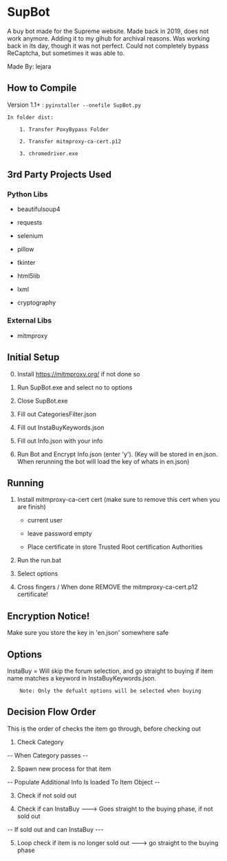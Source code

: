 # SupBot


A buy bot made for the Supreme website. Made back in 2019, does not work anymore. Adding it to my gihub for archival reasons.
Was working back in its day, though it was not perfect. Could not completely bypass ReCaptcha, but sometimes it was able to.

Made By: lejara

## How to Compile

Version 1.1+ : 
```pyinstaller --onefile SupBot.py```

	In folder dist:

		1. Transfer PoxyBypass Folder

		2. Transfer mitmproxy-ca-cert.p12

		3. chromedriver.exe

## 3rd Party Projects Used

### Python Libs

- beautifulsoup4

- requests

- selenium

- pillow

- tkinter

- html5lib

- lxml

- cryptography

### External Libs

- mitmproxy

## Initial Setup

0. Install https://mitmproxy.org/ if not done so

1. Run SupBot.exe and select no to options

2. Close SupBot.exe

3. Fill out CategoriesFilter.json

4. Fill out InstaBuyKeywords.json

5. Fill out Info.json with your info

6. Run Bot and Encrypt Info.json (enter 'y'). (Key will be stored in en.json. When rerunning the bot will load the key of whats in en.json)

## Running

1. Install mitmproxy-ca-cert cert (make sure to remove this cert when you are finish)

	- current user

	- leave password empty

	- Place certificate in store Trusted Root certification Authorities

2. Run the run.bat

3. Select options

4. Cross fingers / When done REMOVE the mitmproxy-ca-cert.p12 certificate!

## Encryption Notice!

Make sure you store the key in 'en.json' somewhere safe

## Options

InstaBuy = Will skip the forum selection, and go straight to buying if item name matches a keyword in InstaBuyKeywords.json.

		Note: Only the defualt options will be selected when buying

## Decision Flow Order

This is the order of checks the item go through, before checking out

1. Check Category

-- When Category passes --

2. Spawn new process for that item

-- Populate Additional Info Is loaded To Item Object --

3. Check if not sold out

4. Check if can InstaBuy ---> Goes straight to the buying phase, if not sold out

-- If sold out and can InstaBuy ---

5. Loop check if item is no longer sold out ---> go straight to the buying phase
